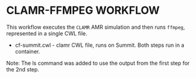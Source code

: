# CLAMR-FFMPEG WORKFLOW

This workflow executes the `CLAMR` AMR simulation and then runs `ffmpeg`, represented in a single CWL file.


* cf-summit.cwl - clamr CWL file, runs on Summit. Both steps run in a container.

Note: The ls command was added to use the output from the first step for the 2nd step.

